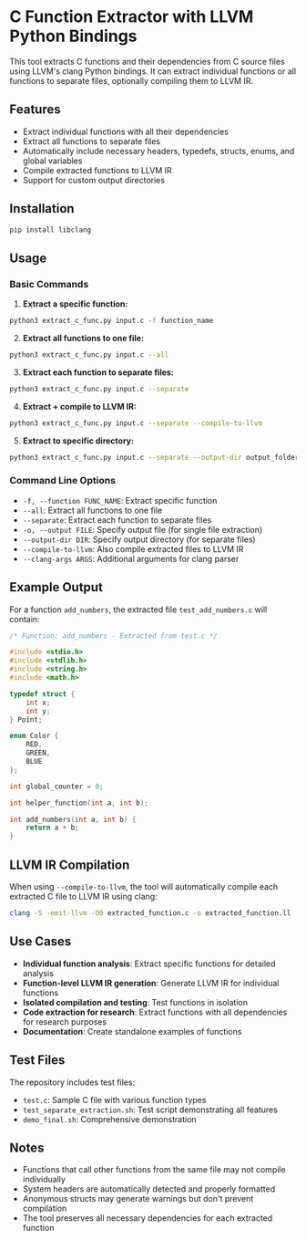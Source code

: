 # C Function Extractor with LLVM Python Bindings

This tool extracts C functions and their dependencies from C source files using LLVM's clang Python bindings. It can extract individual functions or all functions to separate files, optionally compiling them to LLVM IR.

## Features

- Extract individual functions with all their dependencies
- Extract all functions to separate files
- Automatically include necessary headers, typedefs, structs, enums, and global variables
- Compile extracted functions to LLVM IR
- Support for custom output directories

## Installation

```bash
pip install libclang
```

## Usage

### Basic Commands

1. **Extract a specific function:**
```bash
python3 extract_c_func.py input.c -f function_name
```

2. **Extract all functions to one file:**
```bash
python3 extract_c_func.py input.c --all
```

3. **Extract each function to separate files:**
```bash
python3 extract_c_func.py input.c --separate
```

4. **Extract + compile to LLVM IR:**
```bash
python3 extract_c_func.py input.c --separate --compile-to-llvm
```

5. **Extract to specific directory:**
```bash
python3 extract_c_func.py input.c --separate --output-dir output_folder
```

### Command Line Options

- `-f, --function FUNC_NAME`: Extract specific function
- `--all`: Extract all functions to one file
- `--separate`: Extract each function to separate files
- `-o, --output FILE`: Specify output file (for single file extraction)
- `--output-dir DIR`: Specify output directory (for separate files)
- `--compile-to-llvm`: Also compile extracted files to LLVM IR
- `--clang-args ARGS`: Additional arguments for clang parser

## Example Output

For a function `add_numbers`, the extracted file `test_add_numbers.c` will contain:

```c
/* Function: add_numbers - Extracted from test.c */

#include <stdio.h>
#include <stdlib.h>
#include <string.h>
#include <math.h>

typedef struct {
    int x;
    int y;
} Point;

enum Color {
    RED,
    GREEN,
    BLUE
};

int global_counter = 0;

int helper_function(int a, int b);

int add_numbers(int a, int b) {
    return a + b;
}
```

## LLVM IR Compilation

When using `--compile-to-llvm`, the tool will automatically compile each extracted C file to LLVM IR using clang:

```bash
clang -S -emit-llvm -O0 extracted_function.c -o extracted_function.ll
```

## Use Cases

- **Individual function analysis**: Extract specific functions for detailed analysis
- **Function-level LLVM IR generation**: Generate LLVM IR for individual functions
- **Isolated compilation and testing**: Test functions in isolation
- **Code extraction for research**: Extract functions with all dependencies for research purposes
- **Documentation**: Create standalone examples of functions

## Test Files

The repository includes test files:
- `test.c`: Sample C file with various function types
- `test_separate_extraction.sh`: Test script demonstrating all features
- `demo_final.sh`: Comprehensive demonstration

## Notes

- Functions that call other functions from the same file may not compile individually
- System headers are automatically detected and properly formatted
- Anonymous structs may generate warnings but don't prevent compilation
- The tool preserves all necessary dependencies for each extracted function

